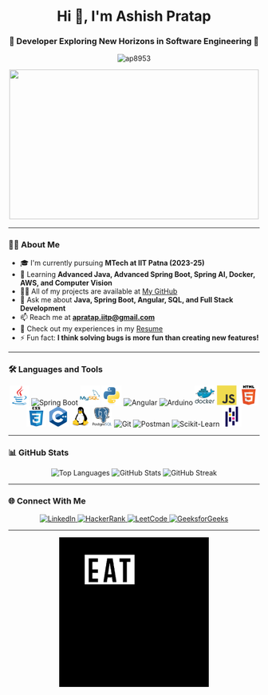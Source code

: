 <h1 align="center">Hi 👋, I'm Ashish Pratap</h1>
<h3 align="center">🚀 Developer Exploring New Horizons in Software Engineering 🚀</h3>

<p align="center">
  <img src="https://komarev.com/ghpvc/?username=ap8953&label=Profile%20views&color=0e75b6&style=flat" alt="ap8953" />
</p>

<div align="center">
  <img src="https://media.giphy.com/media/qgQUggAC3Pfv687qPC/giphy.gif" width="500" height="300"/>
</div>

---

### 👨‍🎓 About Me

- 🎓 I'm currently pursuing **MTech at IIT Patna (2023-25)**
- 🌱 Learning **Advanced Java, Advanced Spring Boot, Spring AI, Docker, AWS, and Computer Vision**
- 👨‍💻 All of my projects are available at [My GitHub](https://github.com/AP8953)
- 💬 Ask me about **Java, Spring Boot, Angular, SQL, and Full Stack Development**
- 📫 Reach me at **apratap.iitp@gmail.com**
- 📄 Check out my experiences in my [Resume](https://drive.google.com/file/d/1Xzeu83cVgpeSBBLsPE0nV25H4s_BuE-b/view?usp=sharing)
- ⚡ Fun fact: **I think solving bugs is more fun than creating new features!**

---

### 🛠️ Languages and Tools

<div align="center">
  <img src="https://raw.githubusercontent.com/devicons/devicon/master/icons/java/java-original.svg" alt="Java" width="40" height="40"/>
  <img src="https://www.vectorlogo.zone/logos/springio/springio-icon.svg" alt="Spring Boot" width="40" height="40"/>
  <img src="https://raw.githubusercontent.com/devicons/devicon/master/icons/mysql/mysql-original-wordmark.svg" alt="MySQL" width="40" height="40"/>
  <img src="https://raw.githubusercontent.com/devicons/devicon/master/icons/python/python-original.svg" alt="Python" width="40" height="40"/>
  <img src="https://angular.io/assets/images/logos/angular/angular.svg" alt="Angular" width="40" height="40"/>
  <img src="https://cdn.worldvectorlogo.com/logos/arduino-1.svg" alt="Arduino" width="40" height="40"/>
  <img src="https://raw.githubusercontent.com/devicons/devicon/master/icons/docker/docker-original-wordmark.svg" alt="Docker" width="40" height="40"/>
  <img src="https://raw.githubusercontent.com/devicons/devicon/master/icons/javascript/javascript-original.svg" alt="JavaScript" width="40" height="40"/>
  <img src="https://raw.githubusercontent.com/devicons/devicon/master/icons/html5/html5-original-wordmark.svg" alt="HTML" width="40" height="40"/>
  <img src="https://raw.githubusercontent.com/devicons/devicon/master/icons/css3/css3-original-wordmark.svg" alt="CSS" width="40" height="40"/>
  <img src="https://raw.githubusercontent.com/devicons/devicon/master/icons/cplusplus/cplusplus-original.svg" alt="C++" width="40" height="40"/>
  <img src="https://raw.githubusercontent.com/devicons/devicon/master/icons/linux/linux-original.svg" alt="Linux" width="40" height="40"/>
  <img src="https://raw.githubusercontent.com/devicons/devicon/master/icons/postgresql/postgresql-original-wordmark.svg" alt="PostgreSQL" width="40" height="40"/>
  <img src="https://www.vectorlogo.zone/logos/git-scm/git-scm-icon.svg" alt="Git" width="40" height="40"/>
  <img src="https://www.vectorlogo.zone/logos/getpostman/getpostman-icon.svg" alt="Postman" width="40" height="40"/>
  <img src="https://upload.wikimedia.org/wikipedia/commons/0/05/Scikit_learn_logo_small.svg" alt="Scikit-Learn" width="40" height="40"/>
  <img src="https://raw.githubusercontent.com/devicons/devicon/2ae2a900d2f041da66e950e4d48052658d850630/icons/pandas/pandas-original.svg" alt="Pandas" width="40" height="40"/>
</div>

---

### 📊 GitHub Stats

<p align="center">
  <img src="https://github-readme-stats.vercel.app/api/top-langs?username=ap8953&show_icons=true&locale=en&layout=compact" alt="Top Languages" />
  <img src="https://github-readme-stats.vercel.app/api?username=ap8953&show_icons=true&theme=radical" alt="GitHub Stats" />
  <img src="https://streak-stats.demolab.com?user=ap8953&theme=radical" alt="GitHub Streak" />
</p>


---

### 🌐 Connect With Me

<p align="center">
  <a href="https://linkedin.com/in/reprogrammed-ap" target="_blank">
    <img src="https://raw.githubusercontent.com/rahuldkjain/github-profile-readme-generator/master/src/images/icons/Social/linked-in-alt.svg" alt="LinkedIn" height="40" width="40"/>
  </a>
  <a href="https://www.hackerrank.com/reprogrammed_ap" target="_blank">
    <img src="https://raw.githubusercontent.com/rahuldkjain/github-profile-readme-generator/master/src/images/icons/Social/hackerrank.svg" alt="HackerRank" height="40" width="40"/>
  </a>
  <a href="https://www.leetcode.com/reprogrammed_ap/" target="_blank">
    <img src="https://raw.githubusercontent.com/rahuldkjain/github-profile-readme-generator/master/src/images/icons/Social/leet-code.svg" alt="LeetCode" height="40" width="40"/>
  </a>
  <a href="https://auth.geeksforgeeks.org/user/ashishpratap8090/" target="_blank">
    <img src="https://raw.githubusercontent.com/rahuldkjain/github-profile-readme-generator/master/src/images/icons/Social/geeks-for-geeks.svg" alt="GeeksforGeeks" height="40" width="40"/>
  </a>
</p>

---

<div align="center">
  <img src="https://github.com/AP8953/AP8953/blob/main/giphy.webp" alt="Relevant GIF" width="300" />
</div>

